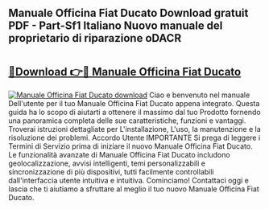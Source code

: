 ## Manuale Officina Fiat Ducato Download gratuit PDF - Part-Sf1 Italiano Nuovo manuale del proprietario di riparazione oDACR

# <h2><a href="http://dff9xg7.blite.top/?on=Manuale+Officina+Fiat+Ducato">🔗Download 👉🔴 Manuale Officina Fiat Ducato</a></h2>

[![Manuale Officina Fiat Ducato download](https://i.imgur.com/lujVjoI.png)](http://dff9xg7.blite.top/?on=Manuale+Officina+Fiat+Ducato)
Ciao e benvenuto nel manuale Dell'utente per il tuo Manuale Officina Fiat Ducato appena integrato. Questa guida ha lo scopo di aiutarti a ottenere il massimo dal tuo Prodotto fornendo una panoramica completa delle sue caratteristiche, funzioni e vantaggi. Troverai istruzioni dettagliate per L'installazione, L'uso, la manutenzione e la risoluzione dei problemi. Accordo Utente IMPORTANTE Si prega di leggere i Termini di Servizio prima di iniziare il nuovo Manuale Officina Fiat Ducato. Le funzionalità avanzate di Manuale Officina Fiat Ducato includono geolocalizzazione, avvisi intelligenti, temi personalizzabili e sincronizzazione di più dispositivi, tutti facilmente controllabili dall'interfaccia utente intuitiva e intuitiva. Cominciamo! Contattaci oggi e lascia che ti aiutiamo a sfruttare al meglio il tuo nuovo Manuale Officina Fiat Ducato.
